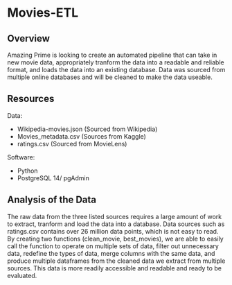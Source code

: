 # Movies-ETL

## Overview

Amazing Prime is looking to create an automated pipeline that can take in new movie data, appropriately tranform the data into a readable and reliable format, and loads the data into an existing database.  Data was sourced from multiple online databases and will be cleaned to make the data useable.

## Resources

Data: 

- Wikipedia-movies.json (Sourced from Wikipedia)
- Movies_metadata.csv (Sources from Kaggle)
- ratings.csv (Sourced from MovieLens)

Software:
- Python
- PostgreSQL 14/ pgAdmin

## Analysis of the Data
 
 The raw data from the three listed sources requires a large amount of work to extract, tranform and load the data into a database.  Data sources such as ratings.csv contains over 26 million data points, which is not easy to read.  By creating two functions (clean_movie, best_movies), we are able to easily call the function to operate on multiple sets of data, filter out unnecessary data, redefine the types of data, merge columns with the same data, and produce multiple dataframes from the cleaned data we extract from multiple sources. This data is more readily accessible and readable and ready to be evaluated.  
